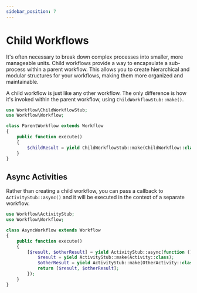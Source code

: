 ```yaml
---
sidebar_position: 7
---
```


# Child Workflows

It's often necessary to break down complex processes into smaller, more manageable units. Child workflows provide a way to encapsulate a sub-process within a parent workflow. This allows you to create hierarchical and modular structures for your workflows, making them more organized and maintainable.

A child workflow is just like any other workflow. The only difference is how it's invoked within the parent workflow, using `ChildWorkflowStub::make()`.

```php
use Workflow\ChildWorkflowStub;
use Workflow\Workflow;

class ParentWorkflow extends Workflow
{
    public function execute()
    {
        $childResult = yield ChildWorkflowStub::make(ChildWorkflow::class);
    }
}
```

## Async Activities

Rather than creating a child workflow, you can pass a callback to `ActivityStub::async()` and it will be executed in the context of a separate workflow.

```php
use Workflow\ActivityStub;
use Workflow\Workflow;

class AsyncWorkflow extends Workflow
{
    public function execute()
    {
        [$result, $otherResult] = yield ActivityStub::async(function () {
            $result = yield ActivityStub::make(Activity::class);
            $otherResult = yield ActivityStub::make(OtherActivity::class, 'other');
            return [$result, $otherResult];
        });
    }
}
```
